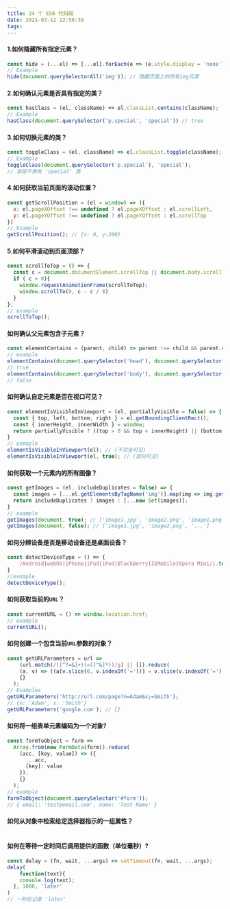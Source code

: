 ```yaml
---
title: 24 个 ES6 代码段
date: 2021-03-12 22:50:39
tags:
---
```


#### **1.如何隐藏所有指定元素？**

```javascript
const hide = (...el) => [...el].forEach(e => (e.style.display = 'none'));
// Example
hide(document.querySelectorAll('img')); // 隐藏页面上的所有img元素
```

#### **2.如何确认元素是否具有指定的类？**

```javascript
const hasClass = (el, className) => el.classList.contains(className);
// Example
hasClass(document.querySelector('p.special', 'special')) // true
```

#### **3.如何切换元素的类？**

```javascript
const toggleClass = (el, className) => el.classList.toggle(className);
// Example
toggleClass(document.querySelector('p.special'), 'special');
// 该段不再有 'special' 类
```

#### **4.如何获取当前页面的滚动位置？**

```javascript
const getScrollPosition = (el = window) => ({
  x: el.pageXOffset !== undefined ? el.pageXOffset : el.scrollLeft,
  y: el.pageYOffset !== undefined ? el.pageYOffset : el.scrollTop
})
// Example
getScrollPosition(); // {x: 0, y:200}
```

 #### **5.如何平滑滚动到页面顶部？**

```javascript
const scrollToTop = () => {
  const c = document.documentElement.scrollTop || document.body.scrollTop;
  if ( c > 0){
    window.requestAnimationFrame(scrollToTop);
    window.scrollTo(0, c - c / 8)
  }
};
// example
scrollToTop();
```

#### **如何确认父元素包含子元素？**

```javascript
const elementContains = (parent, child) => parent !== child && parent.contains(child);
// example
elementContains(document.querySelector('head'), document.querySelector('title'));
// true
elementContains(document.querySelector('body'), document.querySelector('body'));
// false
```

#### **如何确认自定元素是否在视口可见？**

```javascript
const elementIsVisibleInViewport = (el, partiallyVisible = false) => {
  const { top, left, bottom, right } = el.getBoundingClientRect();
  const { innerHeight, innerWidth } = window;
  return partiallyVisible ? ((top > 0 && top < innerHeight) || (bottom > 0 && bottom < innerHeight)) && ((left > 0 && left < innerWidth) || (right > 0 && right < innerWidth)) : top >= 0 && left >= 0 && bottom <= innerHeight && right <= innerHeight;
}
// exmaple
elementIsVisibleInViewport(el); // (不完全可见) 
elementIsVisibleInViewport(el, true); // (部分可见)
```

#### **如何获取一个元素内的所有图像？**

```javascript
const getImages = (el, includeDuplicates = false) => {
  const images = [...el.getElementsByTagName('img')].map(img => img.getAttribute('src'));
  return includeDuplicates ? images : [...new Set(images)];
}
// example
getImages(document, true); // ['image1.jpg', 'image2.png', 'image1.png', '...'] 
getImages(document, false); // ['image1.jpg', 'image2.png', '...']
```

#### **如何分辨设备是否是移动设备还是桌面设备？**

```javascript
const detectDeviceType = () => {
	/Android|webOS|iPhone|iPad|iPod|BlackBerry|IEMobile|Opera Mini/i.test(navigator.userAgent) ? 'Mobile' : 'Desktop';
}
//exmaple
detectDeviceType();
```

#### **如何获取当前的`URL`？**

```javascript
const currentURL = () => window.location.href;
// example
currentURL();
```

#### **如何创建一个包含当前`URL`参数的对象？**

```javascript
const getURLParameters = url => 
	(url.match(/([^?=&]+)(=([^&]*))/g) || []).reduce(
  	(a, v) => ((a[v.slice(0, v.indexOf('='))] = v.slice(v.indexOf('=') + 1)), a),
    {}
  );
// Examples 
getURLParameters('http://url.com/page?n=Adam&s;=Smith'); 
// {n: 'Adam', s: 'Smith'} 
getURLParameters('google.com'); // {}
```

#### **如何将一组表单元素编码为一个对象?**

```javascript
const formToObject = form => 
  Array.from(new FormData(form)).reduce(
  	(acc, [key, value]) => ({
      ...acc,
      [key]: value
    }),
    {}
  );
// example
formToObject(document.querySelector('#form')); 
// { email: 'test@email.com', name: 'Test Name' }
```

#### **如何从对象中检索给定选择器指示的一组属性？**

```javascript

```

#### **如何在等待一定时间后调用提供的函数（单位毫秒）?**

```javascript
const delay = (fn, wait, ...args) => setTimeout(fn, wait, ...args);
delay(
	function(text){
    console.log(text);
  }, 1000, 'later'
)
// 一秒后记录 'later'
```

